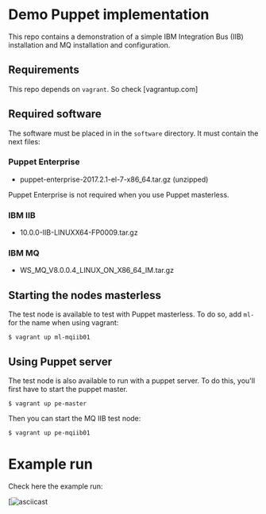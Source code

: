 # Demo Puppet implementation

This repo contains a demonstration of a simple IBM Integration Bus (IIB) installation and MQ installation and configuration.

## Requirements

This repo depends on `vagrant`. So check [vagrantup.com]

## Required software

The software must be placed in in the `software` directory. It must contain the next files:

### Puppet Enterprise
- puppet-enterprise-2017.2.1-el-7-x86_64.tar.gz (unzipped)

Puppet Enterprise is not required when you use Puppet masterless.

### IBM IIB
- 10.0.0-IIB-LINUXX64-FP0009.tar.gz

### IBM MQ
- WS_MQ_V8.0.0.4_LINUX_ON_X86_64_IM.tar.gz

## Starting the nodes masterless

The test node is available to test with Puppet masterless. To do so, add `ml-` for the name when using vagrant:

```
$ vagrant up ml-mqiib01
```

## Using Puppet server

The test node is also available to run with a puppet server. To do this, you'll first have to start the puppet master.

```
$ vagrant up pe-master
```

Then you can start the MQ IIB test node:

```
$ vagrant up pe-mqiib01
```

# Example run

Check here the example run:

[![asciicast](https://asciinema.org/a/125127)
